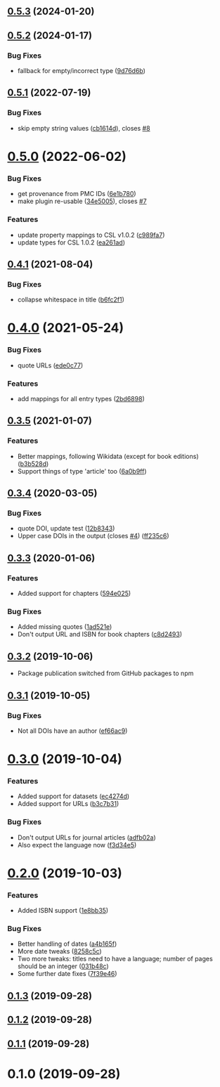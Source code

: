 ## [0.5.3](https://github.com/citation-js/plugin-quickstatements/compare/v0.5.2...v0.5.3) (2024-01-20)



## [0.5.2](https://github.com/citation-js/plugin-quickstatements/compare/v0.5.1...v0.5.2) (2024-01-17)


### Bug Fixes

* fallback for empty/incorrect type ([9d76d6b](https://github.com/citation-js/plugin-quickstatements/commit/9d76d6b8f7b2ff965f70994e2ccb1380b9449282))



## [0.5.1](https://github.com/citation-js/plugin-quickstatements/compare/v0.5.0...v0.5.1) (2022-07-19)


### Bug Fixes

* skip empty string values ([cb1614d](https://github.com/citation-js/plugin-quickstatements/commit/cb1614def436aba71ed8327037cf8ff05f34b589)), closes [#8](https://github.com/citation-js/plugin-quickstatements/issues/8)



# [0.5.0](https://github.com/citation-js/plugin-quickstatements/compare/v0.4.1...v0.5.0) (2022-06-02)


### Bug Fixes

* get provenance from PMC IDs ([6e1b780](https://github.com/citation-js/plugin-quickstatements/commit/6e1b7809660b0748580aea3f9b65fd4b82aa462f))
* make plugin re-usable ([34e5005](https://github.com/citation-js/plugin-quickstatements/commit/34e5005e4a11e6039d107c8851b93b686b221c87)), closes [#7](https://github.com/citation-js/plugin-quickstatements/issues/7)


### Features

* update property mappings to CSL v1.0.2 ([c989fa7](https://github.com/citation-js/plugin-quickstatements/commit/c989fa769af300a48598ef7d5d0cfb6e382eb631))
* update types for CSL 1.0.2 ([ea261ad](https://github.com/citation-js/plugin-quickstatements/commit/ea261ad5330725287d650a6bc7bf2e0d9ac47b6d))



## [0.4.1](https://github.com/citation-js/plugin-quickstatements/compare/v0.4.0...v0.4.1) (2021-08-04)


### Bug Fixes

* collapse whitespace in title ([b6fc2f1](https://github.com/citation-js/plugin-quickstatements/commit/b6fc2f112f7ae3385c836dd77b160abb3ea8e5e8))



# [0.4.0](https://github.com/citation-js/plugin-quickstatements/compare/v0.3.5...v0.4.0) (2021-05-24)


### Bug Fixes

* quote URLs ([ede0c77](https://github.com/citation-js/plugin-quickstatements/commit/ede0c77a5a5beb8222b74fe7413494965a03a11f))


### Features

* add mappings for all entry types ([2bd6898](https://github.com/citation-js/plugin-quickstatements/commit/2bd689829aac6e07ff57ce0b33d4f786d242e79c))



## [0.3.5](https://github.com/citation-js/plugin-quickstatements/compare/v0.3.4...v0.3.5) (2021-01-07)


### Features

* Better mappings, following Wikidata (except for book editions) ([b3b528d](https://github.com/citation-js/plugin-quickstatements/commit/b3b528dff8a267c69d1733ef9c53208ee3ea2630))
* Support things of type 'article' too ([6a0b9ff](https://github.com/citation-js/plugin-quickstatements/commit/6a0b9ff3aaba638fb2f395d7a1254442e06edda4))



## [0.3.4](https://github.com/citation-js/plugin-quickstatements/compare/v0.3.3...v0.3.4) (2020-03-05)


### Bug Fixes

* quote DOI, update test ([12b8343](https://github.com/citation-js/plugin-quickstatements/commit/12b834393b9e99f724235d7a092778db2f60eb1a))
* Upper case DOIs in the output (closes [#4](https://github.com/citation-js/plugin-quickstatements/issues/4)) ([ff235c6](https://github.com/citation-js/plugin-quickstatements/commit/ff235c6e101a968e4fd74ab3457ce28ece389038))



## [0.3.3](https://github.com/citation-js/plugin-quickstatements/compare/v0.3.2...v0.3.3) (2020-01-06)


### Features

* Added support for chapters ([594e025](https://github.com/citation-js/plugin-quickstatements/commit/594e02576edebb0d9e12c9495395c65bea5208c9))


### Bug Fixes

* Added missing quotes ([1ad521e](https://github.com/citation-js/plugin-quickstatements/commit/1ad521e765044d4b193219bc94bd58bf73d9715d))
* Don't output URL and ISBN for book chapters ([c8d2493](https://github.com/citation-js/plugin-quickstatements/commit/c8d24938a1bd90ecf3d3515a2daecfb20371b75f))



## [0.3.2](https://github.com/citation-js/plugin-quickstatements/compare/v0.3.1...v0.3.2) (2019-10-06)


* Package publication switched from GitHub packages to npm



## [0.3.1](https://github.com/citation-js/plugin-quickstatements/compare/v0.3.0...v0.3.1) (2019-10-05)


### Bug Fixes

* Not all DOIs have an author ([ef66ac9](https://github.com/citation-js/plugin-quickstatements/commit/ef66ac934573845cd94f88687940b829c509b6e7))



# [0.3.0](https://github.com/citation-js/plugin-quickstatements/compare/v0.2.0...v0.3.0) (2019-10-04)


### Features

* Added support for datasets ([ec4274d](https://github.com/citation-js/plugin-quickstatements/commit/ec4274d2e6dbc326019f0c18fe3dd62b6a22a30f))
* Added support for URLs ([b3c7b31](https://github.com/citation-js/plugin-quickstatements/commit/b3c7b311af071dbdb7d75df3157028f32e9dab1e))


### Bug Fixes

* Don't output URLs for journal articles ([adfb02a](https://github.com/citation-js/plugin-quickstatements/commit/adfb02a2da7cf04c11a5323a0e39d59119541f36))
* Also expect the language now ([f3d34e5](https://github.com/citation-js/plugin-quickstatements/commit/f3d34e583dafe68e4e1166abed3c81780b167239))



# [0.2.0](https://github.com/citation-js/plugin-quickstatements/compare/v0.1.3...v0.2.0) (2019-10-03)


### Features

* Added ISBN support ([1e8bb35](https://github.com/citation-js/plugin-quickstatements/commit/1e8bb3597dcf4d50234cd73962d6c7b8c3275cb9))


### Bug Fixes

* Better handling of dates ([a4b165f](https://github.com/citation-js/plugin-quickstatements/commit/a4b165f9c791bf8900970def762c12e465ccbb15))
* More date tweaks ([8258c5c](https://github.com/citation-js/plugin-quickstatements/commit/8258c5c0820b3d263b6117cd8572961b34ac509f))
* Two more tweaks: titles need to have a language; number of pages should be an integer ([031b48c](https://github.com/citation-js/plugin-quickstatements/commit/031b48c2dc96206283d399c901918dc8d323d54c))
* Some further date fixes ([7f39e46](https://github.com/citation-js/plugin-quickstatements/commit/7f39e467e11a717a58a80b64361d6db84adf741f))



## [0.1.3](https://github.com/citation-js/plugin-quickstatements/compare/v0.1.2...v0.1.3) (2019-09-28)



## [0.1.2](https://github.com/citation-js/plugin-quickstatements/compare/v0.1.1...v0.1.2) (2019-09-28)



## [0.1.1](https://github.com/citation-js/plugin-quickstatements/compare/v0.1.0...v0.1.1) (2019-09-28)



# 0.1.0 (2019-09-28)

